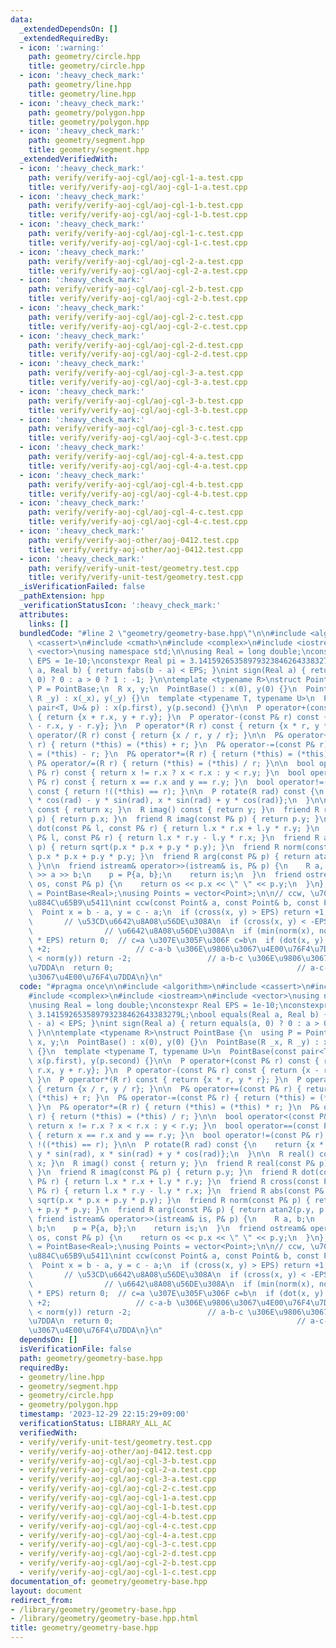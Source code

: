 ```yaml
---
data:
  _extendedDependsOn: []
  _extendedRequiredBy:
  - icon: ':warning:'
    path: geometry/circle.hpp
    title: geometry/circle.hpp
  - icon: ':heavy_check_mark:'
    path: geometry/line.hpp
    title: geometry/line.hpp
  - icon: ':heavy_check_mark:'
    path: geometry/polygon.hpp
    title: geometry/polygon.hpp
  - icon: ':heavy_check_mark:'
    path: geometry/segment.hpp
    title: geometry/segment.hpp
  _extendedVerifiedWith:
  - icon: ':heavy_check_mark:'
    path: verify/verify-aoj-cgl/aoj-cgl-1-a.test.cpp
    title: verify/verify-aoj-cgl/aoj-cgl-1-a.test.cpp
  - icon: ':heavy_check_mark:'
    path: verify/verify-aoj-cgl/aoj-cgl-1-b.test.cpp
    title: verify/verify-aoj-cgl/aoj-cgl-1-b.test.cpp
  - icon: ':heavy_check_mark:'
    path: verify/verify-aoj-cgl/aoj-cgl-1-c.test.cpp
    title: verify/verify-aoj-cgl/aoj-cgl-1-c.test.cpp
  - icon: ':heavy_check_mark:'
    path: verify/verify-aoj-cgl/aoj-cgl-2-a.test.cpp
    title: verify/verify-aoj-cgl/aoj-cgl-2-a.test.cpp
  - icon: ':heavy_check_mark:'
    path: verify/verify-aoj-cgl/aoj-cgl-2-b.test.cpp
    title: verify/verify-aoj-cgl/aoj-cgl-2-b.test.cpp
  - icon: ':heavy_check_mark:'
    path: verify/verify-aoj-cgl/aoj-cgl-2-c.test.cpp
    title: verify/verify-aoj-cgl/aoj-cgl-2-c.test.cpp
  - icon: ':heavy_check_mark:'
    path: verify/verify-aoj-cgl/aoj-cgl-2-d.test.cpp
    title: verify/verify-aoj-cgl/aoj-cgl-2-d.test.cpp
  - icon: ':heavy_check_mark:'
    path: verify/verify-aoj-cgl/aoj-cgl-3-a.test.cpp
    title: verify/verify-aoj-cgl/aoj-cgl-3-a.test.cpp
  - icon: ':heavy_check_mark:'
    path: verify/verify-aoj-cgl/aoj-cgl-3-b.test.cpp
    title: verify/verify-aoj-cgl/aoj-cgl-3-b.test.cpp
  - icon: ':heavy_check_mark:'
    path: verify/verify-aoj-cgl/aoj-cgl-3-c.test.cpp
    title: verify/verify-aoj-cgl/aoj-cgl-3-c.test.cpp
  - icon: ':heavy_check_mark:'
    path: verify/verify-aoj-cgl/aoj-cgl-4-a.test.cpp
    title: verify/verify-aoj-cgl/aoj-cgl-4-a.test.cpp
  - icon: ':heavy_check_mark:'
    path: verify/verify-aoj-cgl/aoj-cgl-4-b.test.cpp
    title: verify/verify-aoj-cgl/aoj-cgl-4-b.test.cpp
  - icon: ':heavy_check_mark:'
    path: verify/verify-aoj-cgl/aoj-cgl-4-c.test.cpp
    title: verify/verify-aoj-cgl/aoj-cgl-4-c.test.cpp
  - icon: ':heavy_check_mark:'
    path: verify/verify-aoj-other/aoj-0412.test.cpp
    title: verify/verify-aoj-other/aoj-0412.test.cpp
  - icon: ':heavy_check_mark:'
    path: verify/verify-unit-test/geometry.test.cpp
    title: verify/verify-unit-test/geometry.test.cpp
  _isVerificationFailed: false
  _pathExtension: hpp
  _verificationStatusIcon: ':heavy_check_mark:'
  attributes:
    links: []
  bundledCode: "#line 2 \"geometry/geometry-base.hpp\"\n\n#include <algorithm>\n#include\
    \ <cassert>\n#include <cmath>\n#include <complex>\n#include <iostream>\n#include\
    \ <vector>\nusing namespace std;\n\nusing Real = long double;\nconstexpr Real\
    \ EPS = 1e-10;\nconstexpr Real pi = 3.141592653589793238462643383279L;\nbool equals(Real\
    \ a, Real b) { return fabs(b - a) < EPS; }\nint sign(Real a) { return equals(a,\
    \ 0) ? 0 : a > 0 ? 1 : -1; }\n\ntemplate <typename R>\nstruct PointBase {\n  using\
    \ P = PointBase;\n  R x, y;\n  PointBase() : x(0), y(0) {}\n  PointBase(R _x,\
    \ R _y) : x(_x), y(_y) {}\n  template <typename T, typename U>\n  PointBase(const\
    \ pair<T, U>& p) : x(p.first), y(p.second) {}\n\n  P operator+(const P& r) const\
    \ { return {x + r.x, y + r.y}; }\n  P operator-(const P& r) const { return {x\
    \ - r.x, y - r.y}; }\n  P operator*(R r) const { return {x * r, y * r}; }\n  P\
    \ operator/(R r) const { return {x / r, y / r}; }\n\n  P& operator+=(const P&\
    \ r) { return (*this) = (*this) + r; }\n  P& operator-=(const P& r) { return (*this)\
    \ = (*this) - r; }\n  P& operator*=(R r) { return (*this) = (*this) * r; }\n \
    \ P& operator/=(R r) { return (*this) = (*this) / r; }\n\n  bool operator<(const\
    \ P& r) const { return x != r.x ? x < r.x : y < r.y; }\n  bool operator==(const\
    \ P& r) const { return x == r.x and y == r.y; }\n  bool operator!=(const P& r)\
    \ const { return !((*this) == r); }\n\n  P rotate(R rad) const {\n    return {x\
    \ * cos(rad) - y * sin(rad), x * sin(rad) + y * cos(rad)};\n  }\n\n  R real()\
    \ const { return x; }\n  R imag() const { return y; }\n  friend R real(const P&\
    \ p) { return p.x; }\n  friend R imag(const P& p) { return p.y; }\n  friend R\
    \ dot(const P& l, const P& r) { return l.x * r.x + l.y * r.y; }\n  friend R cross(const\
    \ P& l, const P& r) { return l.x * r.y - l.y * r.x; }\n  friend R abs(const P&\
    \ p) { return sqrt(p.x * p.x + p.y * p.y); }\n  friend R norm(const P& p) { return\
    \ p.x * p.x + p.y * p.y; }\n  friend R arg(const P& p) { return atan2(p.y, p.x);\
    \ }\n\n  friend istream& operator>>(istream& is, P& p) {\n    R a, b;\n    is\
    \ >> a >> b;\n    p = P{a, b};\n    return is;\n  }\n  friend ostream& operator<<(ostream&\
    \ os, const P& p) {\n    return os << p.x << \" \" << p.y;\n  }\n};\nusing Point\
    \ = PointBase<Real>;\nusing Points = vector<Point>;\n\n// ccw, \u70B9\u306E\u9032\
    \u884C\u65B9\u5411\nint ccw(const Point& a, const Point& b, const Point& c) {\n\
    \  Point x = b - a, y = c - a;\n  if (cross(x, y) > EPS) return +1;          \
    \       // \u53CD\u6642\u8A08\u56DE\u308A\n  if (cross(x, y) < -EPS) return -1;\
    \                // \u6642\u8A08\u56DE\u308A\n  if (min(norm(x), norm(y)) < EPS\
    \ * EPS) return 0;  // c=a \u307E\u305F\u306F c=b\n  if (dot(x, y) < EPS) return\
    \ +2;                   // c-a-b \u306E\u9806\u3067\u4E00\u76F4\u7DDA\n  if (norm(x)\
    \ < norm(y)) return -2;                 // a-b-c \u306E\u9806\u3067\u4E00\u76F4\
    \u7DDA\n  return 0;                                         // a-c-b \u306E\u9806\
    \u3067\u4E00\u76F4\u7DDA\n}\n"
  code: "#pragma once\n\n#include <algorithm>\n#include <cassert>\n#include <cmath>\n\
    #include <complex>\n#include <iostream>\n#include <vector>\nusing namespace std;\n\
    \nusing Real = long double;\nconstexpr Real EPS = 1e-10;\nconstexpr Real pi =\
    \ 3.141592653589793238462643383279L;\nbool equals(Real a, Real b) { return fabs(b\
    \ - a) < EPS; }\nint sign(Real a) { return equals(a, 0) ? 0 : a > 0 ? 1 : -1;\
    \ }\n\ntemplate <typename R>\nstruct PointBase {\n  using P = PointBase;\n  R\
    \ x, y;\n  PointBase() : x(0), y(0) {}\n  PointBase(R _x, R _y) : x(_x), y(_y)\
    \ {}\n  template <typename T, typename U>\n  PointBase(const pair<T, U>& p) :\
    \ x(p.first), y(p.second) {}\n\n  P operator+(const P& r) const { return {x +\
    \ r.x, y + r.y}; }\n  P operator-(const P& r) const { return {x - r.x, y - r.y};\
    \ }\n  P operator*(R r) const { return {x * r, y * r}; }\n  P operator/(R r) const\
    \ { return {x / r, y / r}; }\n\n  P& operator+=(const P& r) { return (*this) =\
    \ (*this) + r; }\n  P& operator-=(const P& r) { return (*this) = (*this) - r;\
    \ }\n  P& operator*=(R r) { return (*this) = (*this) * r; }\n  P& operator/=(R\
    \ r) { return (*this) = (*this) / r; }\n\n  bool operator<(const P& r) const {\
    \ return x != r.x ? x < r.x : y < r.y; }\n  bool operator==(const P& r) const\
    \ { return x == r.x and y == r.y; }\n  bool operator!=(const P& r) const { return\
    \ !((*this) == r); }\n\n  P rotate(R rad) const {\n    return {x * cos(rad) -\
    \ y * sin(rad), x * sin(rad) + y * cos(rad)};\n  }\n\n  R real() const { return\
    \ x; }\n  R imag() const { return y; }\n  friend R real(const P& p) { return p.x;\
    \ }\n  friend R imag(const P& p) { return p.y; }\n  friend R dot(const P& l, const\
    \ P& r) { return l.x * r.x + l.y * r.y; }\n  friend R cross(const P& l, const\
    \ P& r) { return l.x * r.y - l.y * r.x; }\n  friend R abs(const P& p) { return\
    \ sqrt(p.x * p.x + p.y * p.y); }\n  friend R norm(const P& p) { return p.x * p.x\
    \ + p.y * p.y; }\n  friend R arg(const P& p) { return atan2(p.y, p.x); }\n\n \
    \ friend istream& operator>>(istream& is, P& p) {\n    R a, b;\n    is >> a >>\
    \ b;\n    p = P{a, b};\n    return is;\n  }\n  friend ostream& operator<<(ostream&\
    \ os, const P& p) {\n    return os << p.x << \" \" << p.y;\n  }\n};\nusing Point\
    \ = PointBase<Real>;\nusing Points = vector<Point>;\n\n// ccw, \u70B9\u306E\u9032\
    \u884C\u65B9\u5411\nint ccw(const Point& a, const Point& b, const Point& c) {\n\
    \  Point x = b - a, y = c - a;\n  if (cross(x, y) > EPS) return +1;          \
    \       // \u53CD\u6642\u8A08\u56DE\u308A\n  if (cross(x, y) < -EPS) return -1;\
    \                // \u6642\u8A08\u56DE\u308A\n  if (min(norm(x), norm(y)) < EPS\
    \ * EPS) return 0;  // c=a \u307E\u305F\u306F c=b\n  if (dot(x, y) < EPS) return\
    \ +2;                   // c-a-b \u306E\u9806\u3067\u4E00\u76F4\u7DDA\n  if (norm(x)\
    \ < norm(y)) return -2;                 // a-b-c \u306E\u9806\u3067\u4E00\u76F4\
    \u7DDA\n  return 0;                                         // a-c-b \u306E\u9806\
    \u3067\u4E00\u76F4\u7DDA\n}\n"
  dependsOn: []
  isVerificationFile: false
  path: geometry/geometry-base.hpp
  requiredBy:
  - geometry/line.hpp
  - geometry/segment.hpp
  - geometry/circle.hpp
  - geometry/polygon.hpp
  timestamp: '2023-12-29 22:15:29+09:00'
  verificationStatus: LIBRARY_ALL_AC
  verifiedWith:
  - verify/verify-unit-test/geometry.test.cpp
  - verify/verify-aoj-other/aoj-0412.test.cpp
  - verify/verify-aoj-cgl/aoj-cgl-3-b.test.cpp
  - verify/verify-aoj-cgl/aoj-cgl-2-a.test.cpp
  - verify/verify-aoj-cgl/aoj-cgl-3-a.test.cpp
  - verify/verify-aoj-cgl/aoj-cgl-2-c.test.cpp
  - verify/verify-aoj-cgl/aoj-cgl-1-a.test.cpp
  - verify/verify-aoj-cgl/aoj-cgl-1-b.test.cpp
  - verify/verify-aoj-cgl/aoj-cgl-4-b.test.cpp
  - verify/verify-aoj-cgl/aoj-cgl-4-c.test.cpp
  - verify/verify-aoj-cgl/aoj-cgl-4-a.test.cpp
  - verify/verify-aoj-cgl/aoj-cgl-3-c.test.cpp
  - verify/verify-aoj-cgl/aoj-cgl-2-d.test.cpp
  - verify/verify-aoj-cgl/aoj-cgl-2-b.test.cpp
  - verify/verify-aoj-cgl/aoj-cgl-1-c.test.cpp
documentation_of: geometry/geometry-base.hpp
layout: document
redirect_from:
- /library/geometry/geometry-base.hpp
- /library/geometry/geometry-base.hpp.html
title: geometry/geometry-base.hpp
---
```

